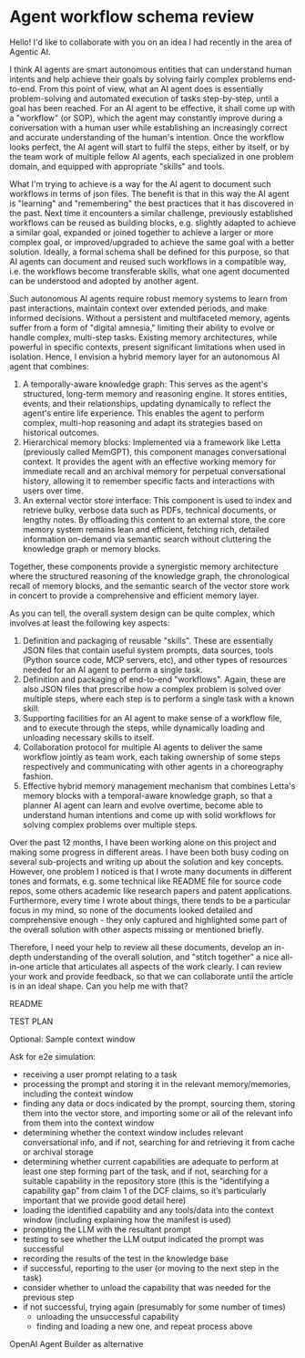 # Agent workflow schema review

Hello! I'd like to collaborate with you on an idea I had recently in the area of Agentic AI.

I think AI agents are smart autonomous entities that can understand human intents and help achieve their goals by solving fairly complex problems end-to-end.
From this point of view, what an AI agent does is essentially problem-solving and automated execution of tasks step-by-step, until a goal has been reached.
For an AI agent to be effective, it shall come up with a "workflow" (or SOP), which the agent may constantly improve during a conversation with a human user
while establishing an increasingly correct and accurate understanding of the human's intention. Once the workflow looks perfect, the AI agent will start to
fulfil the steps, either by itself, or by the team work of multiple fellow AI agents, each specialized in one problem domain, and equipped with appropriate
"skills" and tools.

What I'm trying to achieve is a way for the AI agent to document such workflows in terms of json files. The benefit is that in this way the AI agent is
"learning" and "remembering" the best practices that it has discovered in the past. Next time it encounters a similar challenge, previously established
workflows can be reused as building blocks, e.g. slightly adapted to achieve a similar goal, expanded or joined together to achieve a larger or more complex
goal, or improved/upgraded to achieve the same goal with a better solution. Ideally, a formal schema shall be defined for this purpose, so that AI agents can
document and reused such workflows in a compatible way, i.e. the workflows become transferable skills, what one agent documented can be understood and adopted
by another agent.

Such autonomous AI agents require robust memory systems to learn from past interactions, maintain context over extended periods, and make informed decisions. 
Without a persistent and multifaceted memory, agents suffer from a form of "digital amnesia," limiting their ability to evolve or handle complex, multi-step
tasks. Existing memory architectures, while powerful in specific contexts, present significant limitations when used in isolation. Hence, I envision a hybrid
memory layer for an autonomous AI agent that combines:

1. A temporally-aware knowledge graph: This serves as the agent's structured, long-term memory and reasoning engine. It stores entities, events, and their
   relationships, updating dynamically to reflect the agent's entire life experience. This enables the agent to perform complex, multi-hop reasoning and adapt 
   its strategies based on historical outcomes.
2. Hierarchical memory blocks: Implemented via a framework like Letta (previously called MemGPT), this component manages conversational context. It provides
   the agent with an effective working memory for immediate recall and an archival memory for perpetual conversational history, allowing it to remember specific
   facts and interactions with users over time.
3. An external vector store interface: This component is used to index and retrieve bulky, verbose data such as PDFs, technical documents, or lengthy notes.
   By offloading this content to an external store, the core memory system remains lean and efficient, fetching rich, detailed information on-demand via semantic
   search without cluttering the knowledge graph or memory blocks.

Together, these components provide a synergistic memory architecture where the structured reasoning of the knowledge graph, the chronological recall of memory
blocks, and the semantic search of the vector store work in concert to provide a comprehensive and efficient memory layer.

As you can tell, the overall system design can be quite complex, which involves at least the following key aspects:

1. Definition and packaging of reusable "skills". These are essentially JSON files that contain useful system prompts, data sources, tools (Python source code,
   MCP servers, etc), and other types of resources needed for an AI agent to perform a single task.
2. Definition and packaging of end-to-end "workflows". Again, these are also JSON files that prescribe how a complex problem is solved over multiple steps, where
   each step is to perform a single task with a known skill.
3. Supporting facilities for an AI agent to make sense of a workflow file, and to execute through the steps, while dynamically loading and unloading necessary
   skills to itself.
4. Collaboration protocol for multiple AI agents to deliver the same workflow jointly as team work, each taking ownership of some steps respectively and communicating
   with other agents in a choreography fashion.
5. Effective hybrid memory management mechanism that combines Letta's memory blocks with a temporal-aware knowledge graph, so that a planner AI agent can learn
   and evolve overtime, become able to understand human intentions and come up with solid workflows for solving complex problems over multiple steps.

Over the past 12 months, I have been working alone on this project and making some progress in different areas. I have been both busy coding on several sub-projects
and writing up about the solution and key concepts. However, one problem I noticed is that I wrote many documents in different tones and formats, e.g. some technical
like README file for source code repos, some others academic like research papers and patent applications. Furthermore, every time I wrote about things, there tends
to be a particular focus in my mind, so none of the documents looked detailed and comprehensive enough - they only captured and highlighted some part of the overall
solution with other aspects missing or mentioned briefly.

Therefore, I need your help to review all these documents, develop an in-depth understanding of the overall solution, and "stitch together" a nice all-in-one article
that articulates all aspects of the work clearly. I can review your work and provide feedback, so that we can collaborate until the article is in an ideal shape.
Can you help me with that?










README

TEST PLAN

Optional: Sample context window






Ask for e2e simulation:
- receiving a user prompt relating to a task
- processing the prompt and storing it in the relevant memory/memories, including the context window
- finding any data or docs indicated by the prompt, sourcing them, storing them into the vector store, and importing some or all of the relevant info from them into the context window
- determining whether the context window includes relevant conversational info, and if not, searching for and retrieving it from cache or archival storage
- determining whether current capabilities are adequate to perform at least one step forming part of the task, and if not, searching for a suitable capability in the repository store (this is the “identifying a capability gap” from claim 1 of the DCF claims, so it’s particularly important that we provide good detail here)
- loading the identified capability and any tools/data into the context window (including explaining how the manifest is used)
- prompting the LLM with the resultant prompt
- testing to see whether the LLM output indicated the prompt was successful
- recording the results of the test in the knowledge base
- if successful, reporting to the user (or moving to the next step in the task)
- consider whether to unload the capability that was needed for the previous step
- if not successful, trying again (presumably for some number of times)
  - unloading the unsuccessful capability
  - finding and loading a new one, and repeat process above





OpenAI Agent Builder as alternative